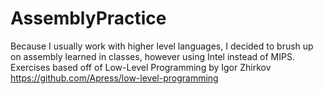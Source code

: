 # AssemblyPractice
Because I usually work with higher level languages, I decided to brush up on assembly learned in classes, however using Intel instead of MIPS. Exercises based off of Low-Level Programming by Igor Zhirkov https://github.com/Apress/low-level-programming
